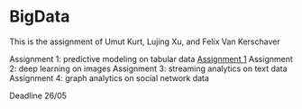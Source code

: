 # BigData

This is the assignment of Umut Kurt, Lujing Xu, and Felix Van Kerschaver

Assignment 1: predictive modeling on tabular data
[Assignment 1](https://github.com/felixvk1234/BigData/tree/a5da76481a1f72c476d0ac786f4b326c9ae0aa8f/Assignment1)
Assignment 2: deep learning on images
Assignment 3: streaming analytics on text data
Assignment 4: graph analytics on social network data

Deadline 26/05
